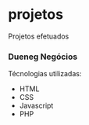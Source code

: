 # projetos
Projetos efetuados

### Dueneg Negócios
Técnologias utilizadas: 

- HTML
- CSS
- Javascript
- PHP

